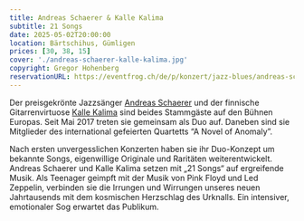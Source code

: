 ```yaml
---
title: Andreas Schaerer & Kalle Kalima
subtitle: 21 Songs
date: 2025-05-02T20:00:00
location: Bärtschihus, Gümligen
prices: [30, 38, 15]
cover: './andreas-schaerer-kalle-kalima.jpg'
copyright: Gregor Hohenberg
reservationURL: https://eventfrog.ch/de/p/konzert/jazz-blues/andreas-schaerer-kalle-kalima-21-songs-7279471128254322082.html
---
```


Der preisgekrönte Jazzsänger [Andreas Schaerer](https://andreasschaerer.com/) und der finnische Gitarrenvirtuose [Kalle Kalima](https://kallekalima.com/) sind beides Stammgäste auf den Bühnen Europas. Seit Mai 2017 treten sie gemeinsam als Duo auf. Daneben sind sie Mitglieder des international gefeierten Quartetts “A Novel of Anomaly”.

Nach ersten unvergesslichen Konzerten haben sie ihr Duo-Konzept um bekannte Songs, eigenwillige Originale und Raritäten weiterentwickelt. Andreas Schaerer und Kalle Kalima setzen mit „21 Songs“ auf ergreifende Musik. Als Teenager geimpft mit der Musik von Pink Floyd und Led Zeppelin, verbinden sie die Irrungen und Wirrungen unseres neuen Jahrtausends mit dem kosmischen Herzschlag des Urknalls. Ein intensiver, emotionaler Sog erwartet das Publikum.
